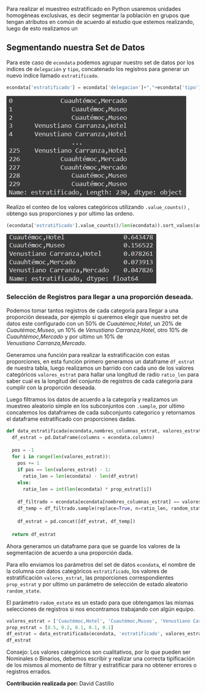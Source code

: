 Para realizar el muestreo estratificado en Python usaremos unidades homogéneas exclusivas, es decir segmentar la población en grupos que tengan atributos en común de acuerdo al estudio que estemos realizando, luego de esto realizamos un 

## Segmentando nuestra Set de Datos

Para este caso de `econdata` podemos agrupar nuestro set de datos por los indices de `delegación` y `tipo`, concatenado los registros para generar un nuevo indice llamado `estratificado`.

```python
econdata['estratificado'] = econdata['delegacion']+","+econdata['tipo']
```

![](img/2022-08-06-10-02-11-image.png)

Realizo el conteo de los valores categóricos utilizando `.value_counts()` , obtengo sus proporciones y por ultimo las ordeno.

```python
(econdata['estratificado'].value_counts()/len(econdata)).sort_values(ascending=False)
```

![](img/2022-08-06-10-02-34-image.png)

### Selección de Registros para llegar a una proporción deseada.

Podemos tomar tantos registros de cada categoría para llegar a una proporción deseada, por ejemplo si queremos elegir que nuestro set de datos este configurado con un 50% de *Cuautémoc,Hotel*, un 20% de *Cuautémoc,Museo*, un 10% de *Venustiano Carranza,Hotel*, otro 10% de *Cuauhtémoc,Mercado* y por ultimo un 10% de *Venustiano Carranza,Mercado*.

Generamos una función para realizar la estratificación con estas proporciones, en esta función primero generamos un dataframe `df_estrat` de nuestra tabla, luego realizamos un barrido con cada uno de los valores categóricos `valores_estrat` para hallar una longitud de radio `ratio_len` para saber cual es la longitud del conjunto de registros de cada categoria para cumplir con la proporción deseada.

Luego filtramos los datos de acuerdo a la categoría y realizamos un muestreo aleatorio simple en los subconjuntos con `.sample`, por ultimo concatemos los dataframes de cada subconjunto categorico y retornamos el dataframe estratificado con proporciones dadas.

```python
def data_estratificada(econdata,nombres_columnas_estrat, valores_estrat, prop_estrat, random_state=None):
  df_estrat = pd.DataFrame(columns = econdata.columns)

  pos = -1
  for i in range(len(valores_estrat)):
    pos += 1
    if pos == len(valores_estrat) - 1:
      ratio_len = len(econdata) - len(df_estrat)
    else:
      ratio_len = int(len(econdata) * prop_estrat[i])
  
    df_filtrado = econdata[econdata[nombres_columnas_estrat] == valores_estrat[i]]
    df_temp = df_filtrado.sample(replace=True, n=ratio_len, random_state=random_state)
    
    df_estrat = pd.concat([df_estrat, df_temp])
  
  return df_estrat
```

Ahora generamos un dataframe para que se guarde los valores de la segmentación de acuerdo a una proporción dada. 

Para ello enviamos los parámetros del set de datos `econdata`, el nombre de la columna con datos categóricos `estratificado`, los valores de estratificación  `valores_estrat`, las proporciones correspondientes `prop_estrat` y por ultimo un parámetro de selección de estado aleatorio `random_state`.

El parámetro `radom_estate` es un estado para que obtengamos las mismas selecciones de registros si nos encontramos trabajando con algún equipo.

```python
valores_estrat = ['Cuautémoc,Hotel', 'Cuautémoc,Museo', 'Venustiano Carranza,Hotel', 'Cuauhtémoc,Mercado','Venustiano Carranza,Mercado']
prop_estrat = [0.5, 0.2, 0.1, 0.1, 0.1]
df_estrat = data_estratificada(econdata, 'estratificado', valores_estrat, prop_estrat, random_state=42)
df_estrat
```

Consejo: Los valores categóricos son cualitativos, por lo que pueden ser Nominales o Binarios, debemos escribir y realizar una correcta tipificación de los mismos al momento de filtrar y estratificar para no obtener errores o registros errados.

**Contribución realizada por:** David Castillo
